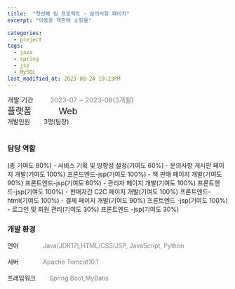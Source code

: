 ```yaml
---
title:  "첫번째 팀 프로젝트 - 문의사항 페이지"
excerpt: "아동용 책판매 쇼핑몰"

categories:
  - preject
tags:
  - java
  - spring
  - jsp
  - MySQL
last_modified_at: 2023-08-24 19:23PM
---
```

<div style = "font-size : 15px;">개발 기간&nbsp;&nbsp;&nbsp;&nbsp;&nbsp;&nbsp;&nbsp;&nbsp;<a style="color:gray"> 2023-07 ~ 2023-09(3개월)</a></div>
<div style = "font-size : 20px;">플랫폼&nbsp;&nbsp;&nbsp;&nbsp;&nbsp;&nbsp;&nbsp;&nbsp;&nbsp;&nbsp;&nbsp;Web</div>
<div>개발인원&nbsp;&nbsp;&nbsp;&nbsp;&nbsp;&nbsp;&nbsp;&nbsp;3명(팀장)</div><br>

<h3>담당 역할</h3>(총 기여도 80%)
- 서비스 기획 및 방향성 설정(기여도 60%)
- 문의사항 게시판 페이지 개발(기여도 100%) 프론드엔드-jsp(기여도 100%)
- 책 판매 페이지 개발(기여도 90%) 프론트엔드-jsp(기여도 80%)
- 관리자 페이지 개발(기여도 100%) 프론트엔드-jsp(기여도 100%)
- 판매자간 C2C 페이지 개발(기여도 100%) 프론트엔드-html(기여도 100%)
- 결제 페이지 개발(기여도 90%) 프론트엔드 -jsp(기여도 100%)
- 로그인 및 회원 관리(기여도 30%) 프론트엔드 -jsp(기여도 30%)

<h3>개발 환경</h3>
<div>언어&nbsp;&nbsp;&nbsp;&nbsp;&nbsp;&nbsp;&nbsp;&nbsp;&nbsp;&nbsp;&nbsp;&nbsp;&nbsp;&nbsp;<a style="color:gray">Java(JDK17),HTML/CSS/JSP, JavaScript, Python</a></div><br>
<div>서버&nbsp;&nbsp;&nbsp;&nbsp;&nbsp;&nbsp;&nbsp;&nbsp;&nbsp;&nbsp;&nbsp;&nbsp;&nbsp;&nbsp;<a style="color:gray">Apache Tomcat10.1</a></div><br>
<div>프레임워크&nbsp;&nbsp;&nbsp;&nbsp;&nbsp;&nbsp;&nbsp;&nbsp;<a style="color:gray">Spring Boot,MyBatis</a></div><br>

    